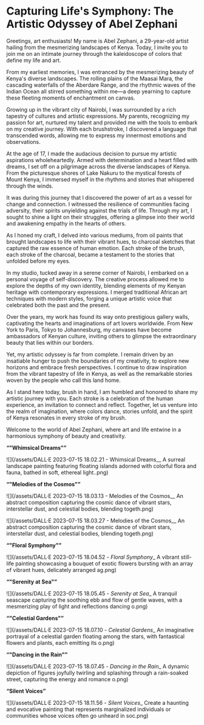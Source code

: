 
# Capturing Life's Symphony: The Artistic Odyssey of Abel Zephani

Greetings, art enthusiasts! My name is Abel Zephani, a 29-year-old artist hailing from the mesmerizing landscapes of Kenya. Today, I invite you to join me on an intimate journey through the kaleidoscope of colors that define my life and art.

From my earliest memories, I was entranced by the mesmerizing beauty of Kenya's diverse landscapes. The rolling plains of the Maasai Mara, the cascading waterfalls of the Aberdare Range, and the rhythmic waves of the Indian Ocean all stirred something within me—a deep yearning to capture these fleeting moments of enchantment on canvas.

Growing up in the vibrant city of Nairobi, I was surrounded by a rich tapestry of cultures and artistic expressions. My parents, recognizing my passion for art, nurtured my talent and provided me with the tools to embark on my creative journey. With each brushstroke, I discovered a language that transcended words, allowing me to express my innermost emotions and observations.

At the age of 17, I made the audacious decision to pursue my artistic aspirations wholeheartedly. Armed with determination and a heart filled with dreams, I set off on a pilgrimage across the diverse landscapes of Kenya. From the picturesque shores of Lake Nakuru to the mystical forests of Mount Kenya, I immersed myself in the rhythms and stories that whispered through the winds.

It was during this journey that I discovered the power of art as a vessel for change and connection. I witnessed the resilience of communities facing adversity, their spirits unyielding against the trials of life. Through my art, I sought to shine a light on their struggles, offering a glimpse into their world and awakening empathy in the hearts of others.

As I honed my craft, I delved into various mediums, from oil paints that brought landscapes to life with their vibrant hues, to charcoal sketches that captured the raw essence of human emotion. Each stroke of the brush, each stroke of the charcoal, became a testament to the stories that unfolded before my eyes.

In my studio, tucked away in a serene corner of Nairobi, I embarked on a personal voyage of self-discovery. The creative process allowed me to explore the depths of my own identity, blending elements of my Kenyan heritage with contemporary expressions. I merged traditional African art techniques with modern styles, forging a unique artistic voice that celebrated both the past and the present.

Over the years, my work has found its way onto prestigious gallery walls, captivating the hearts and imaginations of art lovers worldwide. From New York to Paris, Tokyo to Johannesburg, my canvases have become ambassadors of Kenyan culture, inviting others to glimpse the extraordinary beauty that lies within our borders.

Yet, my artistic odyssey is far from complete. I remain driven by an insatiable hunger to push the boundaries of my creativity, to explore new horizons and embrace fresh perspectives. I continue to draw inspiration from the vibrant tapestry of life in Kenya, as well as the remarkable stories woven by the people who call this land home.

As I stand here today, brush in hand, I am humbled and honored to share my artistic journey with you. Each stroke is a celebration of the human experience, an invitation to connect and reflect. Together, let us venture into the realm of imagination, where colors dance, stories unfold, and the spirit of Kenya resonates in every stroke of my brush.

Welcome to the world of Abel Zephani, where art and life entwine in a harmonious symphony of beauty and creativity.


 **“"Whimsical Dreams"”**


![](/assets/DALL·E 2023-07-15 18.02.21 - Whimsical Dreams__ A surreal landscape painting featuring floating islands adorned with colorful flora and fauna, bathed in soft, ethereal light..png)


 **“"Melodies of the Cosmos"”**


![](/assets/DALL·E 2023-07-15 18.03.13 - Melodies of the Cosmos__ An abstract composition capturing the cosmic dance of vibrant stars, interstellar dust, and celestial bodies, blending togeth.png)

![](/assets/DALL·E 2023-07-15 18.03.27 - Melodies of the Cosmos__ An abstract composition capturing the cosmic dance of vibrant stars, interstellar dust, and celestial bodies, blending togeth.png)



 **“"Floral Symphony"”**


![](/assets/DALL·E 2023-07-15 18.04.52 - _Floral Symphony__ A vibrant still-life painting showcasing a bouquet of exotic flowers bursting with an array of vibrant hues, delicately arranged ag.png)



 **“"Serenity at Sea"”**


![](/assets/DALL·E 2023-07-15 18.05.45 - _Serenity at Sea__ A tranquil seascape capturing the soothing ebb and flow of gentle waves, with a mesmerizing play of light and reflections dancing o.png)



 **“"Celestial Gardens"”**


![](/assets/DALL·E 2023-07-15 18.07.10 - _Celestial Gardens__ An imaginative portrayal of a celestial garden floating among the stars, with fantastical flowers and plants, each emitting its o.png)





 **“"Dancing in the Rain"”**


![](/assets/DALL·E 2023-07-15 18.07.45 - _Dancing in the Rain__ A dynamic depiction of figures joyfully twirling and splashing through a rain-soaked street, capturing the energy and romance o.png)





 **“Silent Voices”**


![](/assets/DALL·E 2023-07-15 18.11.56 - _Silent Voices__ Create a haunting and evocative painting that represents marginalized individuals or communities whose voices often go unheard in soc.png)



